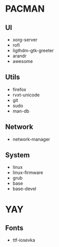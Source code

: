 # PACMAN
 ## UI
  * xorg-server
  * rofi
  * ligthdm-gtk-greeter
  * arandr
  * awesome
 ## Utils
  * firefox
  * rvxt-unicode
  * git
  * sudo
  * man-db
 ## Network
  * network-manager
 ## System
  * linux
  * linux-firmware
  * grub
  * base
  * base-devel
# YAY
 ## Fonts
  * ttf-iosevka
